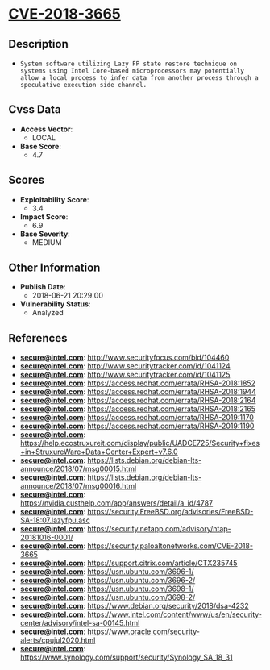
# [CVE-2018-3665](http://www.securityfocus.com/bid/104460)

## Description

- `System software utilizing Lazy FP state restore technique on systems using Intel Core-based microprocessors may potentially allow a local process to infer data from another process through a speculative execution side channel.`

## Cvss Data

- **Access Vector**:
  - LOCAL
- **Base Score**:
  - 4.7

## Scores

- **Exploitability Score**:
  - 3.4
- **Impact Score**:
  - 6.9
- **Base Severity**:
  - MEDIUM

## Other Information

- **Publish Date**:
  - 2018-06-21 20:29:00
- **Vulnerability Status**:
  - Analyzed

## References

- **secure@intel.com**: http://www.securityfocus.com/bid/104460
- **secure@intel.com**: http://www.securitytracker.com/id/1041124
- **secure@intel.com**: http://www.securitytracker.com/id/1041125
- **secure@intel.com**: https://access.redhat.com/errata/RHSA-2018:1852
- **secure@intel.com**: https://access.redhat.com/errata/RHSA-2018:1944
- **secure@intel.com**: https://access.redhat.com/errata/RHSA-2018:2164
- **secure@intel.com**: https://access.redhat.com/errata/RHSA-2018:2165
- **secure@intel.com**: https://access.redhat.com/errata/RHSA-2019:1170
- **secure@intel.com**: https://access.redhat.com/errata/RHSA-2019:1190
- **secure@intel.com**: https://help.ecostruxureit.com/display/public/UADCE725/Security+fixes+in+StruxureWare+Data+Center+Expert+v7.6.0
- **secure@intel.com**: https://lists.debian.org/debian-lts-announce/2018/07/msg00015.html
- **secure@intel.com**: https://lists.debian.org/debian-lts-announce/2018/07/msg00016.html
- **secure@intel.com**: https://nvidia.custhelp.com/app/answers/detail/a_id/4787
- **secure@intel.com**: https://security.FreeBSD.org/advisories/FreeBSD-SA-18:07.lazyfpu.asc
- **secure@intel.com**: https://security.netapp.com/advisory/ntap-20181016-0001/
- **secure@intel.com**: https://security.paloaltonetworks.com/CVE-2018-3665
- **secure@intel.com**: https://support.citrix.com/article/CTX235745
- **secure@intel.com**: https://usn.ubuntu.com/3696-1/
- **secure@intel.com**: https://usn.ubuntu.com/3696-2/
- **secure@intel.com**: https://usn.ubuntu.com/3698-1/
- **secure@intel.com**: https://usn.ubuntu.com/3698-2/
- **secure@intel.com**: https://www.debian.org/security/2018/dsa-4232
- **secure@intel.com**: https://www.intel.com/content/www/us/en/security-center/advisory/intel-sa-00145.html
- **secure@intel.com**: https://www.oracle.com/security-alerts/cpujul2020.html
- **secure@intel.com**: https://www.synology.com/support/security/Synology_SA_18_31
